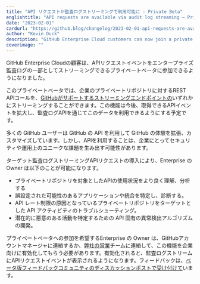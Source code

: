 ```yaml
---
title: "API リクエストが監査ログストリーミングで利用可能に - Private Beta"
englishtitle: "API requests are available via audit log streaming – Private Beta"
date: "2023-02-01"
cardurl: "https://github.blog/changelog/2023-02-01-api-requests-are-available-via-audit-log-streaming-private-beta"
author: "Kevin Duck"
description: "GitHub Enterprise Cloud customers can now join a private beta which allows API request events to be streamed as part of their enterprise audit log."
coverimage: ""
---
```


<p>GitHub Enterprise Cloudの顧客は、APIリクエストイベントをエンタープライズ監査ログの一部としてストリーミングできるプライベートベータに参加できるようになりました。</p>
<p>このプライベートベータでは、企業のプライベートリポジトリに対するREST APIコールを、<a href="https://docs.github.com/en/enterprise-cloud@latest/admin/monitoring-activity-in-your-enterprise/reviewing-audit-logs-for-your-enterprise/streaming-the-audit-log-for-your-enterprise">GitHubがサポートするストリーミングエンドポイントの</a>いずれかにストリーミングすることができます。この機能は今後、取得できるAPIイベントを拡大し、監査ログAPIを通じてこのデータを利用できるようにする予定です。</p>
<p>多くの GitHub ユーザーは GitHub の API を利用して GitHub の体験を拡張、カスタマイズしています。しかし、APIを利用することは、企業にとってセキュリティや運用上のユニークな課題を生み出す可能性があります。</p>
<p>ターゲット監査ログストリーミングAPIリクエストの導入により、Enterprise の Owner は以下のことが可能になります。</p>
<ul>
<li>プライベートリポジトリを対象としたAPIの使用状況をより良く理解、分析する</li>
<li>誤設定された可能性のあるアプリケーションや統合を特定し、診断する。</li>
<li>API レート制限の原因となっているプライベートリポジトリをターゲットとした API アクティビティのトラブルシューティング。</li>
<li>潜在的に悪意のある活動を特定するための API 固有の異常検出アルゴリズムの開発。</li>
</ul>
<p>プライベートベータへの参加を希望するEnterprise の Owner は、GitHubアカウントマネージャに連絡するか、<a href="https://github.com/enterprise/contact">弊社の営業</a>チームに連絡して、この機能を企業向けに有効化してもらう必要があります。有効化されると、監査ログストリームにAPIリクエストイベントが表示されるようになります。フィードバックは、<a href="https://github.com/community/community/discussions/45920">ベータ版フィードバックコミュニティのディスカッションポストで受け付けて</a>います。</p>


